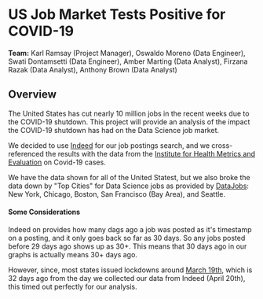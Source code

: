 # US Job Market Tests Positive for COVID-19

**Team:** Karl Ramsay (Project Manager), Oswaldo Moreno (Data Engineer), Swati Dontamsetti (Data Engineer), Amber Marting (Data Analyst), Firzana Razak (Data Analyst), Anthony Brown (Data Analyst)

## Overview
The United States has cut nearly 10 million jobs in the recent weeks due to the COVID-19 shutdown. This project will provide an analysis of the impact the COVID-19 shutdown has had on the Data Science job market.

We decided to use <a href="https://www.indeed.com/">Indeed</a> for our job postings search, and we cross-referenced the results with the data from the <a href="https://covid19.healthdata.org/united-states-of-america">Institute for Health Metrics and Evaluation</a> on Covid-19 cases.

We have the data shown for all of the United Statest, but we also broke the data down by "Top Cities" for Data Science jobs as provided by <a href="https://datajobs.com/">DataJobs</a>: New York, Chicago, Boston, San Francisco (Bay Area), and Seattle.

#### Some Considerations
Indeed on provides how many dags ago a job was posted as it's timestamp on a posting, and it only goes back so far as 30 days. So any jobs posted before 29 days ago shows up as 30+. This means that 30 days ago in our graphs is actually means 30+ days ago.

However, since, most states issued lockdowns around <a href="https://en.wikipedia.org/wiki/2020_coronavirus_pandemic_in_the_United_States">March 19th</a>, which is 32 days ago from the day we collected our data from Indeed (April 20th), this timed out perfectly for our analysis.
